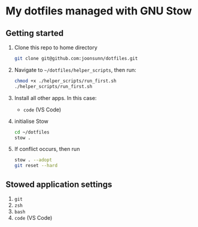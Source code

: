# My dotfiles managed with GNU Stow

## Getting started

1. Clone this repo to home directory

   ```bash
   git clone git@github.com:joonsunn/dotfiles.git
   ```

2. Navigate to `~/dotfiles/helper_scripts`, then run:

   ```bash
   chmod +x ./helper_scripts/run_first.sh
   ./helper_scripts/run_first.sh
   ```

3. Install all other apps. In this case:

   * `code` (VS Code)

4. initialise Stow

   ```bash
   cd ~/dotfiles
   stow .
   ```

5. If conflict occurs, then run

   ```bash
   stow . --adopt
   git reset --hard
   ```

##

## Stowed application settings

1. `git`
2. `zsh`
3. `bash`
4. `code` (VS Code)
